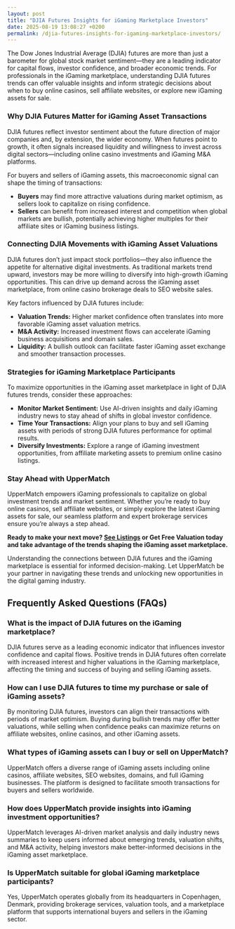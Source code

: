 ```yaml
---
layout: post
title: "DJIA Futures Insights for iGaming Marketplace Investors"
date: 2025-08-19 13:08:27 +0200
permalink: /djia-futures-insights-for-igaming-marketplace-investors/
---
```

The Dow Jones Industrial Average (DJIA) futures are more than just a barometer for global stock market sentiment—they are a leading indicator for capital flows, investor confidence, and broader economic trends. For professionals in the iGaming marketplace, understanding DJIA futures trends can offer valuable insights and inform strategic decisions about when to buy online casinos, sell affiliate websites, or explore new iGaming assets for sale.

### Why DJIA Futures Matter for iGaming Asset Transactions

DJIA futures reflect investor sentiment about the future direction of major companies and, by extension, the wider economy. When futures point to growth, it often signals increased liquidity and willingness to invest across digital sectors—including online casino investments and iGaming M&A platforms.

For buyers and sellers of iGaming assets, this macroeconomic signal can shape the timing of transactions:

- **Buyers** may find more attractive valuations during market optimism, as sellers look to capitalize on rising confidence.
- **Sellers** can benefit from increased interest and competition when global markets are bullish, potentially achieving higher multiples for their affiliate sites or iGaming business listings.

### Connecting DJIA Movements with iGaming Asset Valuations

DJIA futures don’t just impact stock portfolios—they also influence the appetite for alternative digital investments. As traditional markets trend upward, investors may be more willing to diversify into high-growth iGaming opportunities. This can drive up demand across the iGaming asset marketplace, from online casino brokerage deals to SEO website sales.

Key factors influenced by DJIA futures include:

- **Valuation Trends:** Higher market confidence often translates into more favorable iGaming asset valuation metrics.
- **M&A Activity:** Increased investment flows can accelerate iGaming business acquisitions and domain sales.
- **Liquidity:** A bullish outlook can facilitate faster iGaming asset exchange and smoother transaction processes.

### Strategies for iGaming Marketplace Participants

To maximize opportunities in the iGaming asset marketplace in light of DJIA futures trends, consider these approaches:

- **Monitor Market Sentiment:** Use AI-driven insights and daily iGaming industry news to stay ahead of shifts in global investor confidence.
- **Time Your Transactions:** Align your plans to buy and sell iGaming assets with periods of strong DJIA futures performance for optimal results.
- **Diversify Investments:** Explore a range of iGaming investment opportunities, from affiliate marketing assets to premium online casino listings.

### Stay Ahead with UpperMatch

UpperMatch empowers iGaming professionals to capitalize on global investment trends and market sentiment. Whether you’re ready to buy online casinos, sell affiliate websites, or simply explore the latest iGaming assets for sale, our seamless platform and expert brokerage services ensure you’re always a step ahead.

**Ready to make your next move? [See Listings](https://www.uppermatch.com) or Get Free Valuation today and take advantage of the trends shaping the iGaming asset marketplace.**

Understanding the connections between DJIA futures and the iGaming marketplace is essential for informed decision-making. Let UpperMatch be your partner in navigating these trends and unlocking new opportunities in the digital gaming industry.

## Frequently Asked Questions (FAQs)

### What is the impact of DJIA futures on the iGaming marketplace?

DJIA futures serve as a leading economic indicator that influences investor confidence and capital flows. Positive trends in DJIA futures often correlate with increased interest and higher valuations in the iGaming marketplace, affecting the timing and success of buying and selling iGaming assets.

### How can I use DJIA futures to time my purchase or sale of iGaming assets?

By monitoring DJIA futures, investors can align their transactions with periods of market optimism. Buying during bullish trends may offer better valuations, while selling when confidence peaks can maximize returns on affiliate websites, online casinos, and other iGaming assets.

### What types of iGaming assets can I buy or sell on UpperMatch?

UpperMatch offers a diverse range of iGaming assets including online casinos, affiliate websites, SEO websites, domains, and full iGaming businesses. The platform is designed to facilitate smooth transactions for buyers and sellers worldwide.

### How does UpperMatch provide insights into iGaming investment opportunities?

UpperMatch leverages AI-driven market analysis and daily industry news summaries to keep users informed about emerging trends, valuation shifts, and M&A activity, helping investors make better-informed decisions in the iGaming asset marketplace.

### Is UpperMatch suitable for global iGaming marketplace participants?

Yes, UpperMatch operates globally from its headquarters in Copenhagen, Denmark, providing brokerage services, valuation tools, and a marketplace platform that supports international buyers and sellers in the iGaming sector.

<script type="application/ld+json">
{
  "@context": "https://schema.org",
  "@type": "BlogPosting",
  "headline": "DJIA Futures Insights for iGaming Marketplace Investors",
  "description": "Explore how Dow Jones Industrial Average futures impact the iGaming marketplace, influencing strategic decisions to buy online casinos, sell affiliate websites, and invest in iGaming assets.",
  "author": {
    "@type": "Person",
    "name": "UpperMatch"
  },
  "publisher": {
    "@type": "Person",
    "name": "UpperMatch"
  },
  "mainEntityOfPage": {
    "@type": "WebPage",
    "@id": "https://www.uppermatch.com/blog/djia-futures-insights-igaming-marketplace-investors"
  },
  "datePublished": "2024-06-01",
  "dateModified": "2024-06-01",
  "inLanguage": "en",
  "keywords": "iGaming marketplace, buy online casinos, sell affiliate websites, iGaming assets for sale, online casino investments, iGaming M&A platform, affiliate site marketplace, SEO website sales, iGaming business listings, buy and sell iGaming assets"
}
</script>

<script type="application/ld+json">
{
  "@context": "https://schema.org",
  "@type": "FAQPage",
  "mainEntity": [
    {
      "@type": "Question",
      "name": "What is the impact of DJIA futures on the iGaming marketplace?",
      "acceptedAnswer": {
        "@type": "Answer",
        "text": "DJIA futures serve as a leading economic indicator that influences investor confidence and capital flows. Positive trends in DJIA futures often correlate with increased interest and higher valuations in the iGaming marketplace, affecting the timing and success of buying and selling iGaming assets."
      }
    },
    {
      "@type": "Question",
      "name": "How can I use DJIA futures to time my purchase or sale of iGaming assets?",
      "acceptedAnswer": {
        "@type": "Answer",
        "text": "By monitoring DJIA futures, investors can align their transactions with periods of market optimism. Buying during bullish trends may offer better valuations, while selling when confidence peaks can maximize returns on affiliate websites, online casinos, and other iGaming assets."
      }
    },
    {
      "@type": "Question",
      "name": "What types of iGaming assets can I buy or sell on UpperMatch?",
      "acceptedAnswer": {
        "@type": "Answer",
        "text": "UpperMatch offers a diverse range of iGaming assets including online casinos, affiliate websites, SEO websites, domains, and full iGaming businesses. The platform is designed to facilitate smooth transactions for buyers and sellers worldwide."
      }
    },
    {
      "@type": "Question",
      "name": "How does UpperMatch provide insights into iGaming investment opportunities?",
      "acceptedAnswer": {
        "@type": "Answer",
        "text": "UpperMatch leverages AI-driven market analysis and daily industry news summaries to keep users informed about emerging trends, valuation shifts, and M&A activity, helping investors make better-informed decisions in the iGaming asset marketplace."
      }
    },
    {
      "@type": "Question",
      "name": "Is UpperMatch suitable for global iGaming marketplace participants?",
      "acceptedAnswer": {
        "@type": "Answer",
        "text": "Yes, UpperMatch operates globally from its headquarters in Copenhagen, Denmark, providing brokerage services, valuation tools, and a marketplace platform that supports international buyers and sellers in the iGaming sector."
      }
    }
  ]
}
</script>
